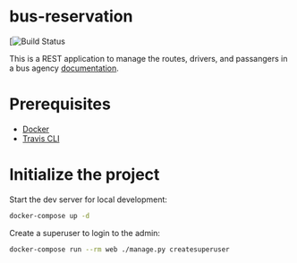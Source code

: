 # bus-reservation

[![Build Status](https://travis-ci.org/rafasis1986/bus-reservation.svg?branch=master)


This is a REST application to manage the routes, drivers, and passangers in a bus agency [documentation](http://rafasis1986.github.io/bus-reservation/).

# Prerequisites

- [Docker](https://docs.docker.com/docker-for-mac/install/)  
- [Travis CLI](http://blog.travis-ci.com/2013-01-14-new-client/)

# Initialize the project

Start the dev server for local development:

```bash
docker-compose up -d
```

Create a superuser to login to the admin:

```bash
docker-compose run --rm web ./manage.py createsuperuser
```
